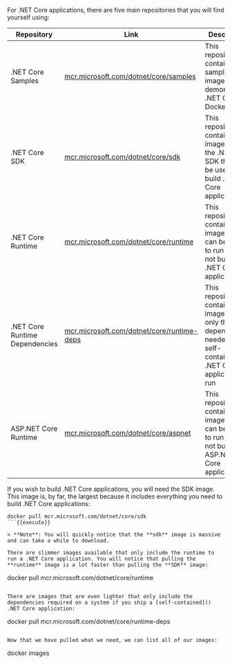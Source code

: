 For .NET Core applications, there are five main repositories that you will find yourself using:

| Repository | Link | Description |
| --- | --- | --- |
| .NET Core Samples | [mcr.microsoft.com/dotnet/core/samples](https://hub.docker.com/_/microsoft-dotnet-core-samples/) | This repository contains sample images to demonstrate .NET Core on Docker |
| .NET Core SDK | [mcr.microsoft.com/dotnet/core/sdk](https://hub.docker.com/_/microsoft-dotnet-core-sdk/) | This repository contains images with the .NET Core SDK that can be used to build .NET Core applications |
| .NET Core Runtime | [mcr.microsoft.com/dotnet/core/runtime](https://hub.docker.com/_/microsoft-dotnet-core-runtime/) | This repository contains images that can be used to run (but not build) .NET Core applications |
| .NET Core Runtime Dependencies | [mcr.microsoft.com/dotnet/core/runtime-deps](https://hub.docker.com/_/microsoft-dotnet-core-runtime-deps/) | This repository contains images with only the dependencies needed for a self-contained .NET Core application to run |
| ASP.NET Core Runtime | [mcr.microsoft.com/dotnet/core/aspnet](https://hub.docker.com/_/microsoft-dotnet-core-aspnet/) | This repository contains images that can be used to run (but not build) ASP.NET Core applications |

If you wish to build .NET Core applications, you will need the SDK image. This image is, by far, the largest because it includes everything you need to build .NET Core applications:

```
docker pull mcr.microsoft.com/dotnet/core/sdk
```{{execute}}

> **Note**: You will quickly notice that the **sdk** image is massive and can take a while to download.

There are slimmer images available that only include the runtime to run a .NET Core application. You will notice that pulling the **runtime** image is a lot faster than pulling the **SDK** image:

```
docker pull mcr.microsoft.com/dotnet/core/runtime
```{{execute}}

There are images that are even lighter that only include the dependencies required on a system if you ship a [self-contained]() .NET Core application:

```
docker pull mcr.microsoft.com/dotnet/core/runtime-deps
```{{execute}}

Now that we have pulled what we need, we can list all of our images:

```
docker images
```{{execute}}